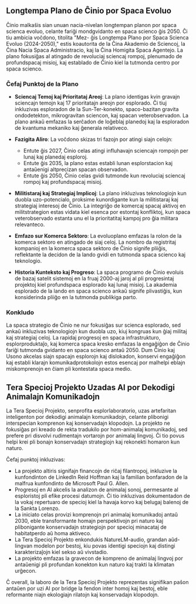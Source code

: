 ## Longtempa Plano de Ĉinio por Spaca Evoluo

Ĉinio malkaŝis sian unuan nacia-nivelan longtempan planon por spaca scienca evoluo, celante fariĝi
mondgvidanto en spaca scienco ĝis 2050. Ĉi tiu ambicia voĉdono, titolita "Mez- ĝis Longtempa Plano
por Spaca Scienca Evoluo (2024-2050)," estis koautorita de la Ĉina Akademio de Sciencoj, la Ĉina
Nacia Spaca Administracio, kaj la Ĉina Homigita Spaca Agentejo. La plano fokusiĝas al atingado de
revoluciaj sciencaj rompoj, plenumado de profundspacaj misioj, kaj establado de Ĉinio kiel la
tutmonda centro por spaca scienco.

### Ĉefaj Punktoj de la Plano

- **Sciencaj Temoj kaj Prioritataj Areoj**: La plano identigas kvin gravajn sciencajn temojn kaj 17
  prioritatajn areojn por esplorado. Ĉi tiuj inkluzivas esploradon de la Sun-Ter-konekto,
  spaco-bazitan gravita ondodetekton, mikrogravitan sciencon, kaj spacan veterobservadon. La plano
  ankaŭ emfazas la serĉadon de loĝeblaj planedoj kaj la esploradon de kvantuma mekaniko kaj ĝenerala
  relativeco.
- **Fazigita Aliro**: La voĉdono skizas tri fazojn por atingi siajn celojn:

    - Entute ĝis 2027, Ĉinio celas atingi influhavajn sciencajn rompojn per lunaj kaj planedaj
      esploroj.
    - Entute ĝis 2035, la plano estas establi lunan esplorstacion kaj antaŭenigi altprecizan spacan
      observadon.
    - Entute ĝis 2050, Ĉinio celas gvidi tutmonde kun revoluciaj sciencaj rompoj kaj profundspacaj
      misioj.

- **Militistaraj kaj Strategiaj Implicoj**: La plano inkluzivas teknologiojn kun duobla
  uzo-potencialo, proksime kunordigante kun la militistaraj kaj strategiaj interesoj de Ĉinio. La
  integriĝo de komercaj spacaj aktivoj en militstrategion estas vidata kiel esenca por estontaj
  konfliktoj, kun spaca veterobservado estanta unu el la prioritatitaj kampoj pro ĝia militara
  relevanteco.
- **Emfazo sur Komerca Sektoro**: La evoluoplano emfazas la rolon de la komerca sektoro en atingado
  de siaj celoj. La nombro da registritaj kompanioj en la komerca spaca sektoro de Ĉinio signife
  pliiĝis, reflektante la decidon de la lando gvidi en tutmonda spaca scienco kaj teknologio.
- **Historia Kunteksto kaj Progreso**: La spaca programo de Ĉinio evoluis de bazaj satelit sistemoj
  en la fruaj 2000-aj jaroj al pli progresintaj projektoj kiel profundspaca esplorado kaj lunaj
  misioj. La akademia esplorado de la lando en spaca scienco ankaŭ signife plivastiĝis, kun
  konsiderinda pliiĝo en la tutmonda publikiga parto.

### Konkludo

La spaca strategio de Ĉinio ne nur fokusiĝas sur scienca esplorado, sed ankaŭ inkluzivas
teknologiojn kun duobla uzo, kiuj kongruas kun ĝiaj militaj kaj strategiaj celoj. La rapidaj
progresoj en spaca infrastrukturo, esplorproduktaĵo, kaj komerca spaca kresko emfazas la engaĝiĝon
de Ĉinio fariĝi tutmonda gvidanto en spaca scienco antaŭ 2050. Dum Ĉinio kaj Usono akcelas siajn
spacajn esplorojn kaj dislokadon, konservi engaĝiĝon kaj establi klarajn komunikadprotokolojn estos
esencaj por malhelpi eblajn miskomprenojn en ĉiam pli kontestata spaca medio.

## Tera Specioj Projekto Uzadas AI por Dekodigi Animalajn Komunikadojn

La Tera Specioj Projekto, senprofita esplorlaboratorio, uzas artefaritan inteligenton por dekodigi
animalajn komunikadojn, celante plibonigi interspecian komprenon kaj konservadajn klopodojn. La
projekto ne fokusiĝas pri kreado de rekta tradukilo por hom-animalaj komunikadoj, sed prefere pri
disvolvi rudimentajn vortarojn por animalaj lingvoj. Ĉi tio povus helpi krei pli bonajn konservadajn
strategiojn kaj rekonekti homaron kun naturo.

Ĉefaj punktoj inkluzivas:

- La projekto altiris signifajn financojn de riĉaj filantropoj, inkluzive la kunfondinton de
  LinkedIn Reid Hoffman kaj la familian bonfaradon de la malfrua kunfondinto de Microsoft Paul G.
  Allen.
- Progresoj en AI akcelis la analizon de animalaj sonoj, permesante al esploristoj pli efike procesi
  datumojn. Ĉi tio inkluzivas dokumentadon de la vokaj repertuaro de specioj kiel la havaja korvo
  kaj belugaj balenoj de la Sankta Lorenzo.
- La iniciato celas provizi komprenojn pri animalaj komunikadoj antaŭ 2030, eble transformante
  homajn perspektivojn pri naturo kaj plibonigante konservadajn strategiojn por specioj minacataj de
  habitatperdo aŭ homa aktiveco.
- La Tera Specioj Projekto enkondukis NatureLM-audio, grandan aŭd-lingvan modelon por bestoj, kiu
  povas identigi speciojn kaj distingi karakterizaĵojn kiel sekso aŭ vivstadio.
- La projekto emfazas la gravecon de kompreno de animalaj lingvoj por antaŭenigi pli profundan
  konekton kun naturo kaj trakti la klimatan urĝecon.

Ĉ overall, la laboro de la Tera Specioj Projekto reprezentas signifikan paŝon antaŭen por uzi AI por
bridge la fendon inter homoj kaj bestoj, eble reformante niajn ekologiajn rilatojn kaj konservadajn
klopodojn.
